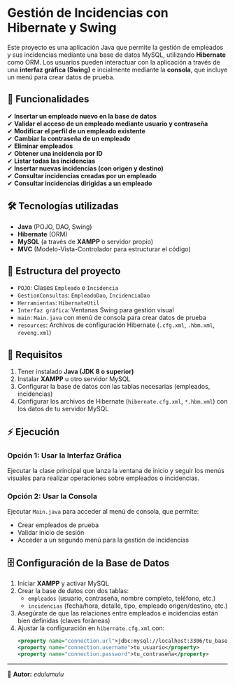 # Gestión de Incidencias con Hibernate y Swing

Este proyecto es una aplicación Java que permite la gestión de empleados y sus incidencias mediante una base de datos MySQL, utilizando **Hibernate** como ORM. Los usuarios pueden interactuar con la aplicación a través de una **interfaz gráfica (Swing)** e incialmente mediante la **consola**, que incluye un menú para crear datos de prueba.

## 🚀 Funcionalidades

✔ **Insertar un empleado nuevo en la base de datos**  
✔ **Validar el acceso de un empleado mediante usuario y contraseña**  
✔ **Modificar el perfil de un empleado existente**  
✔ **Cambiar la contraseña de un empleado**  
✔ **Eliminar empleados**  
✔ **Obtener una incidencia por ID**  
✔ **Listar todas las incidencias**  
✔ **Insertar nuevas incidencias (con origen y destino)**  
✔ **Consultar incidencias creadas por un empleado**  
✔ **Consultar incidencias dirigidas a un empleado**

## 🛠️ Tecnologías utilizadas

- **Java** (POJO, DAO, Swing)
- **Hibernate** (ORM)
- **MySQL** (a través de **XAMPP** o servidor propio)
- **MVC** (Modelo-Vista-Controlador para estructurar el código)

## 📁 Estructura del proyecto

- `POJO`: Clases `Empleado` e `Incidencia`  
- `GestionConsultas`: `EmpleadoDao`, `IncidenciaDao`  
- `Herramientas`: `HibernateUtil`  
- `Interfaz gráfica`: Ventanas Swing para gestión visual  
- `main`: `Main.java` con menú de consola para crear datos de prueba  
- `resources`: Archivos de configuración Hibernate (`.cfg.xml`, `.hbm.xml`, `reveng.xml`)

## 📌 Requisitos

1. Tener instalado **Java (JDK 8 o superior)**  
2. Instalar **XAMPP** u otro servidor MySQL  
3. Configurar la base de datos con las tablas necesarias (empleados, incidencias)  
4. Configurar los archivos de Hibernate (`hibernate.cfg.xml`, `*.hbm.xml`) con los datos de tu servidor MySQL

## ⚡ Ejecución

### Opción 1: Usar la Interfaz Gráfica  
Ejecutar la clase principal que lanza la ventana de inicio y seguir los menús visuales para realizar operaciones sobre empleados o incidencias.

### Opción 2: Usar la Consola  
Ejecutar `Main.java` para acceder al menú de consola, que permite:  
- Crear empleados de prueba  
- Validar inicio de sesión  
- Acceder a un segundo menú para la gestión de incidencias

## 🗄️ Configuración de la Base de Datos

1. Iniciar **XAMPP** y activar MySQL  
2. Crear la base de datos con dos tablas:
   - `empleados` (usuario, contraseña, nombre completo, teléfono, etc.)
   - `incidencias` (fecha/hora, detalle, tipo, empleado origen/destino, etc.)
3. Asegúrate de que las relaciones entre empleados e incidencias están bien definidas (claves foráneas)
4. Ajustar la configuración en `hibernate.cfg.xml` con:
   ```xml
   <property name="connection.url">jdbc:mysql://localhost:3306/tu_base_de_datos</property>
   <property name="connection.username">tu_usuario</property>
   <property name="connection.password">tu_contraseña</property>


---

📌 **Autor:** *edulumulu*
